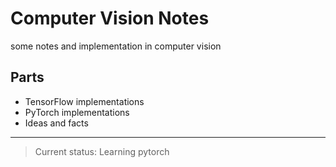 # Computer Vision Notes

some notes and implementation in computer vision

## Parts
- TensorFlow implementations
- PyTorch implementations
- Ideas and facts

--------------------------------------
> Current status: Learning pytorch
